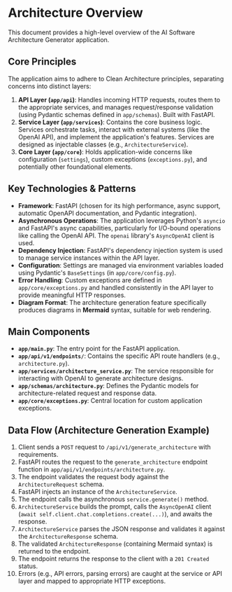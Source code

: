 # Architecture Overview

This document provides a high-level overview of the AI Software Architecture Generator application.

## Core Principles

The application aims to adhere to Clean Architecture principles, separating concerns into distinct layers:

1.  **API Layer (`app/api`)**: Handles incoming HTTP requests, routes them to the appropriate services, and manages request/response validation (using Pydantic schemas defined in `app/schemas`). Built with FastAPI.
2.  **Service Layer (`app/services`)**: Contains the core business logic. Services orchestrate tasks, interact with external systems (like the OpenAI API), and implement the application's features. Services are designed as injectable classes (e.g., `ArchitectureService`).
3.  **Core Layer (`app/core`)**: Holds application-wide concerns like configuration (`settings`), custom exceptions (`exceptions.py`), and potentially other foundational elements.

## Key Technologies & Patterns

- **Framework**: FastAPI (chosen for its high performance, async support, automatic OpenAPI documentation, and Pydantic integration).
- **Asynchronous Operations**: The application leverages Python's `asyncio` and FastAPI's async capabilities, particularly for I/O-bound operations like calling the OpenAI API. The `openai` library's `AsyncOpenAI` client is used.
- **Dependency Injection**: FastAPI's dependency injection system is used to manage service instances within the API layer.
- **Configuration**: Settings are managed via environment variables loaded using Pydantic's `BaseSettings` (in `app/core/config.py`).
- **Error Handling**: Custom exceptions are defined in `app/core/exceptions.py` and handled consistently in the API layer to provide meaningful HTTP responses.
- **Diagram Format**: The architecture generation feature specifically produces diagrams in **Mermaid** syntax, suitable for web rendering.

## Main Components

- **`app/main.py`**: The entry point for the FastAPI application.
- **`app/api/v1/endpoints/`**: Contains the specific API route handlers (e.g., `architecture.py`).
- **`app/services/architecture_service.py`**: The service responsible for interacting with OpenAI to generate architecture designs.
- **`app/schemas/architecture.py`**: Defines the Pydantic models for architecture-related request and response data.
- **`app/core/exceptions.py`**: Central location for custom application exceptions.

## Data Flow (Architecture Generation Example)

1.  Client sends a `POST` request to `/api/v1/generate_architecture` with requirements.
2.  FastAPI routes the request to the `generate_architecture` endpoint function in `app/api/v1/endpoints/architecture.py`.
3.  The endpoint validates the request body against the `ArchitectureRequest` schema.
4.  FastAPI injects an instance of the `ArchitectureService`.
5.  The endpoint calls the asynchronous `service.generate()` method.
6.  `ArchitectureService` builds the prompt, calls the `AsyncOpenAI` client (`await self.client.chat.completions.create(...)`), and awaits the response.
7.  `ArchitectureService` parses the JSON response and validates it against the `ArchitectureResponse` schema.
8.  The validated `ArchitectureResponse` (containing Mermaid syntax) is returned to the endpoint.
9.  The endpoint returns the response to the client with a `201 Created` status.
10. Errors (e.g., API errors, parsing errors) are caught at the service or API layer and mapped to appropriate HTTP exceptions.

